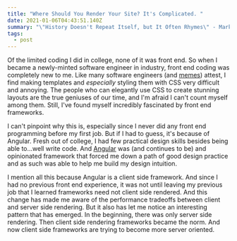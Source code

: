 ```yaml
---
title: "Where Should You Render Your Site? It's Complicated. "
date: 2021-01-06T04:43:51.140Z
summary: "\"History Doesn't Repeat Itself, but It Often Rhymes\" - Mark Twain"
tags:
  - post
---
```

Of the limited coding I did in college, none of it was front end. So when I became a newly-minted software engineer in industry, front end coding was completely new to me. Like many software engineers (and [memes](https://i.imgur.com/Q3cUg29.gif)) attest, I find making templates and *especially* styling them with CSS very difficult and annoying. The people who can elegantly use CSS to create stunning layouts are the true geniuses of our time, and I'm afraid I can't count myself among them. Still, I've found myself incredibly fascinated by front end frameworks. 

I can't pinpoint why this is, especially since I never did any front end programming before my first job. But if I had to guess, it's because of Angular. Fresh out of college, I had few practical design skills besides being able to...well write code. And [Angular](https://angular.io/) was (and continues to be) and opinionated framework that forced me down a path of good design practice and as such was able to help me build my design intuition. 

I mention all this because Angular is a client side framework. And since I had no previous front end experience, it was not until leaving my previous job that I learned frameworks need not client side rendered. And this change has made me aware of the performance tradeoffs between client and server side rendering. But it also has let me notice an interesting pattern that has emerged. In the beginning, there was only server side rendering. Then client side rendering frameworks became the norm. And now client side frameworks are trying to become more server oriented.